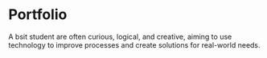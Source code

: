 # Portfolio
A bsit student are often curious, logical, and creative, aiming to use technology to improve processes and create solutions for real-world needs.
